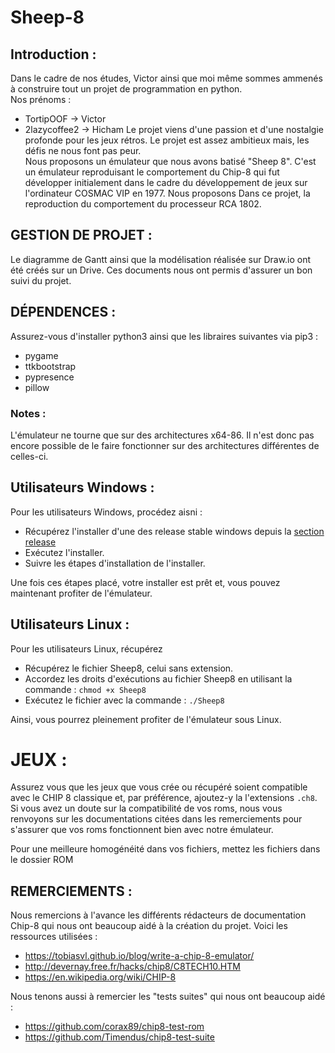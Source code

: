 # Sheep-8


## Introduction :
Dans le cadre de nos études, Victor ainsi que moi même sommes ammenés à construire tout un projet de programmation en python.  
Nos prénoms : 
- TortipOOF -> Victor
- 2lazycoffee2 -> Hicham
Le projet viens d'une passion et d'une nostalgie profonde pour les jeux rétros. Le projet est assez ambitieux mais, les défis ne nous font pas peur.  
Nous proposons un émulateur que nous avons batisé "Sheep 8". C'est un émulateur reproduisant le comportement du Chip-8 qui fut développer initialement dans le cadre du développement de jeux sur l'ordinateur COSMAC VIP en 1977. Nous proposons Dans ce projet, la reproduction du comportement du processeur RCA 1802. 

## GESTION DE PROJET : 

Le diagramme de Gantt ainsi que la modélisation réalisée sur Draw.io ont été créés sur un Drive. Ces documents nous ont permis d'assurer un bon suivi du projet.
## DÉPENDENCES :

Assurez-vous d'installer python3 ainsi que les libraires suivantes via pip3 :  
- pygame
- ttkbootstrap
- pypresence
- pillow

### Notes : 
L'émulateur ne tourne que sur des architectures x64-86. 
Il n'est donc pas encore possible de le faire fonctionner sur des architectures différentes de celles-ci. 


## Utilisateurs Windows : 

Pour les utilisateurs Windows, procédez aisni :
- Récupérez l'installer d'une des release stable windows depuis la [section release](https://github.com/2lazycoffee2/Python_Project/releases/tag/v1.1.1)  
- Exécutez l'installer.
- Suivre les étapes d'installation de l'installer.

Une fois ces étapes placé, votre installer est prêt et, vous pouvez maintenant profiter de l'émulateur.


## Utilisateurs Linux :

Pour les utilisateurs Linux, récupérez 
- Récupérez le fichier Sheep8, celui sans extension.
- Accordez les droits d'exécutions au fichier Sheep8 en utilisant la commande : `chmod +x Sheep8`
- Exécutez le fichier avec la commande : `./Sheep8` 

Ainsi, vous pourrez pleinement profiter de l'émulateur sous Linux.

# JEUX : 

Assurez vous que les jeux que vous crée ou récupéré soient compatible avec le CHIP 8 classique et, par préférence, ajoutez-y la l'extensions `.ch8`. Si vous avez un doute sur la compatibilité
de vos roms, nous vous renvoyons sur les documentations citées dans les remerciements pour s'assurer que vos roms fonctionnent bien avec notre émulateur. 

Pour une meilleure homogénéité dans vos fichiers, mettez les fichiers dans le dossier ROM

## REMERCIEMENTS : 

Nous remercions à l'avance les différents rédacteurs de documentation Chip-8 qui nous ont beaucoup aidé à la création du projet. Voici les ressources utilisées : 

- https://tobiasvl.github.io/blog/write-a-chip-8-emulator/
- http://devernay.free.fr/hacks/chip8/C8TECH10.HTM
- https://en.wikipedia.org/wiki/CHIP-8

Nous tenons aussi à remercier les "tests suites" qui nous ont beaucoup aidé : 
- https://github.com/corax89/chip8-test-rom
- https://github.com/Timendus/chip8-test-suite
